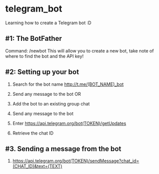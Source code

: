 # telegram_bot
Learning how to create a Telegram bot :D

## #1: The BotFather
Command: /newbot 
This will allow you to create a new bot,
take note of where to find the bot and the API key!

## #2: Setting up your bot
1. Search for the bot name http://t.me/(BOT_NAME)_bot 
2. Send any message to the bot
OR
1. Add the bot to an existing group chat
2. Send any message to the bot

3. Enter https://api.telegram.org/bot(TOKEN)/getUpdates
4. Retrieve the chat ID

## #3. Sending a message from the bot
1. https://api.telegram.org/bot(TOKEN)/sendMessage?chat_id=(CHAT_ID)&text=(TEXT)
